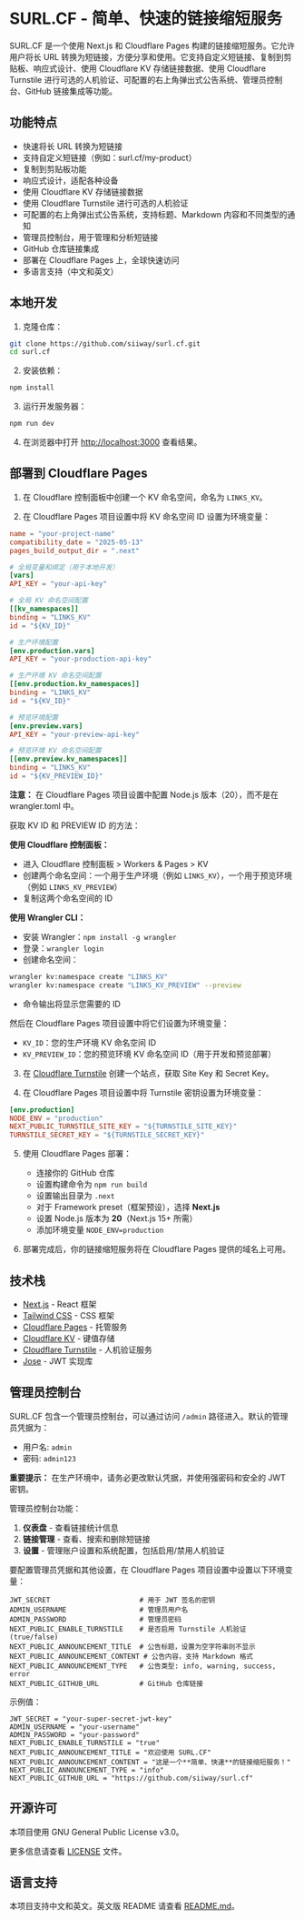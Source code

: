 # SURL.CF - 简单、快速的链接缩短服务

SURL.CF 是一个使用 Next.js 和 Cloudflare Pages 构建的链接缩短服务。它允许用户将长 URL 转换为短链接，方便分享和使用。它支持自定义短链接、复制到剪贴板、响应式设计、使用 Cloudflare KV 存储链接数据、使用 Cloudflare Turnstile 进行可选的人机验证、可配置的右上角弹出式公告系统、管理员控制台、GitHub 链接集成等功能。

## 功能特点

- 快速将长 URL 转换为短链接
- 支持自定义短链接（例如：surl.cf/my-product）
- 复制到剪贴板功能
- 响应式设计，适配各种设备
- 使用 Cloudflare KV 存储链接数据
- 使用 Cloudflare Turnstile 进行可选的人机验证
- 可配置的右上角弹出式公告系统，支持标题、Markdown 内容和不同类型的通知
- 管理员控制台，用于管理和分析短链接
- GitHub 仓库链接集成
- 部署在 Cloudflare Pages 上，全球快速访问
- 多语言支持（中文和英文）

## 本地开发

1. 克隆仓库：

```bash
git clone https://github.com/siiway/surl.cf.git
cd surl.cf
```

2. 安装依赖：

```bash
npm install
```

3. 运行开发服务器：

```bash
npm run dev
```

4. 在浏览器中打开 [http://localhost:3000](http://localhost:3000) 查看结果。

## 部署到 Cloudflare Pages

1. 在 Cloudflare 控制面板中创建一个 KV 命名空间，命名为 `LINKS_KV`。

2. 在 Cloudflare Pages 项目设置中将 KV 命名空间 ID 设置为环境变量：

```toml
name = "your-project-name"
compatibility_date = "2025-05-13"
pages_build_output_dir = ".next"

# 全局变量和绑定（用于本地开发）
[vars]
API_KEY = "your-api-key"

# 全局 KV 命名空间配置
[[kv_namespaces]]
binding = "LINKS_KV"
id = "${KV_ID}"

# 生产环境配置
[env.production.vars]
API_KEY = "your-production-api-key"

# 生产环境 KV 命名空间配置
[[env.production.kv_namespaces]]
binding = "LINKS_KV"
id = "${KV_ID}"

# 预览环境配置
[env.preview.vars]
API_KEY = "your-preview-api-key"

# 预览环境 KV 命名空间配置
[[env.preview.kv_namespaces]]
binding = "LINKS_KV"
id = "${KV_PREVIEW_ID}"
```

**注意：** 在 Cloudflare Pages 项目设置中配置 Node.js 版本（20），而不是在 wrangler.toml 中。

获取 KV ID 和 PREVIEW ID 的方法：

**使用 Cloudflare 控制面板：**

- 进入 Cloudflare 控制面板 > Workers & Pages > KV
- 创建两个命名空间：一个用于生产环境（例如 `LINKS_KV`），一个用于预览环境（例如 `LINKS_KV_PREVIEW`）
- 复制这两个命名空间的 ID

**使用 Wrangler CLI：**

- 安装 Wrangler：`npm install -g wrangler`
- 登录：`wrangler login`
- 创建命名空间：

```bash
wrangler kv:namespace create "LINKS_KV"
wrangler kv:namespace create "LINKS_KV_PREVIEW" --preview
```

- 命令输出将显示您需要的 ID

然后在 Cloudflare Pages 项目设置中将它们设置为环境变量：

- `KV_ID`：您的生产环境 KV 命名空间 ID
- `KV_PREVIEW_ID`：您的预览环境 KV 命名空间 ID（用于开发和预览部署）

3. 在 [Cloudflare Turnstile](https://www.cloudflare.com/products/turnstile/) 创建一个站点，获取 Site Key 和 Secret Key。

4. 在 Cloudflare Pages 项目设置中将 Turnstile 密钥设置为环境变量：

```toml
[env.production]
NODE_ENV = "production"
NEXT_PUBLIC_TURNSTILE_SITE_KEY = "${TURNSTILE_SITE_KEY}"
TURNSTILE_SECRET_KEY = "${TURNSTILE_SECRET_KEY}"
```

5. 使用 Cloudflare Pages 部署：
   - 连接你的 GitHub 仓库
   - 设置构建命令为 `npm run build`
   - 设置输出目录为 `.next`
   - 对于 Framework preset（框架预设），选择 **Next.js**
   - 设置 Node.js 版本为 **20**（Next.js 15+ 所需）
   - 添加环境变量 `NODE_ENV=production`

6. 部署完成后，你的链接缩短服务将在 Cloudflare Pages 提供的域名上可用。

## 技术栈

- [Next.js](https://nextjs.org) - React 框架
- [Tailwind CSS](https://tailwindcss.com) - CSS 框架
- [Cloudflare Pages](https://pages.cloudflare.com) - 托管服务
- [Cloudflare KV](https://developers.cloudflare.com/workers/runtime-apis/kv) - 键值存储
- [Cloudflare Turnstile](https://www.cloudflare.com/products/turnstile/) - 人机验证服务
- [Jose](https://github.com/panva/jose) - JWT 实现库

## 管理员控制台

SURL.CF 包含一个管理员控制台，可以通过访问 `/admin` 路径进入。默认的管理员凭据为：

- 用户名: `admin`
- 密码: `admin123`

**重要提示：** 在生产环境中，请务必更改默认凭据，并使用强密码和安全的 JWT 密钥。

管理员控制台功能：

1. **仪表盘** - 查看链接统计信息
2. **链接管理** - 查看、搜索和删除短链接
3. **设置** - 管理账户设置和系统配置，包括启用/禁用人机验证

要配置管理员凭据和其他设置，在 Cloudflare Pages 项目设置中设置以下环境变量：

```env
JWT_SECRET                      # 用于 JWT 签名的密钥
ADMIN_USERNAME                  # 管理员用户名
ADMIN_PASSWORD                  # 管理员密码
NEXT_PUBLIC_ENABLE_TURNSTILE    # 是否启用 Turnstile 人机验证 (true/false)
NEXT_PUBLIC_ANNOUNCEMENT_TITLE  # 公告标题，设置为空字符串则不显示
NEXT_PUBLIC_ANNOUNCEMENT_CONTENT # 公告内容，支持 Markdown 格式
NEXT_PUBLIC_ANNOUNCEMENT_TYPE   # 公告类型: info, warning, success, error
NEXT_PUBLIC_GITHUB_URL          # GitHub 仓库链接
```

示例值：

```env
JWT_SECRET = "your-super-secret-jwt-key"
ADMIN_USERNAME = "your-username"
ADMIN_PASSWORD = "your-password"
NEXT_PUBLIC_ENABLE_TURNSTILE = "true"
NEXT_PUBLIC_ANNOUNCEMENT_TITLE = "欢迎使用 SURL.CF"
NEXT_PUBLIC_ANNOUNCEMENT_CONTENT = "这是一个**简单、快速**的链接缩短服务！"
NEXT_PUBLIC_ANNOUNCEMENT_TYPE = "info"
NEXT_PUBLIC_GITHUB_URL = "https://github.com/siiway/surl.cf"
```

## 开源许可

本项目使用 GNU General Public License v3.0。

更多信息请查看 [LICENSE](LICENSE) 文件。

## 语言支持

本项目支持中文和英文。英文版 README 请查看 [README.md](README.md)。
